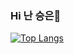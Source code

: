 ### Hi 난 승은👋

[![Top Langs](https://github-readme-stats.vercel.app/api/top-langs/?username=sxxgxxnz&layout=compact)](https://github.com/anuraghazra/github-readme-stats)
<!--
**sxxgxxnz/sxxgxxnz** is a ✨ _special_ ✨ repository because its `README.md` (this file) appears on your GitHub profile.

Here are some ideas to get you started:

- 🔭 I’m currently working on ...
- 🌱 I’m currently learning ...
- 👯 I’m looking to collaborate on ...
- 🤔 I’m looking for help with ...
- 💬 Ask me about ...
- 📫 How to reach me: ...
- 😄 Pronouns: ...
- ⚡ Fun fact: ...
-->
